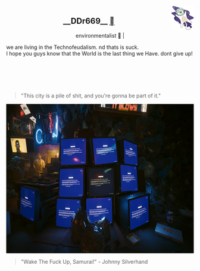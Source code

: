 <!--![gato burro voando no espaço de capacete gif](/kity_space.gif) !-->
<img src="/kity_space.gif" alt="gato%20burro%20no%20espaço" width="60px" height="65px" align="right"/>

<h2 align="center"> __DDr669__ <a href="https://github.com/ddr669"></a> </h2>
<p align="center">environmentalist 🍃 | </p>
<p align="left"> we are living in the Technofeudalism. nd thats is suck.<br>I hope you guys know that the World is the last thing we Have. dont give up!</p>
<br><br>
<br><br>

<p align="right">

> "This city is a pile of shit, and you're gonna be part of it."

</p>

<img src="/photomode_22022025_025429.png" alt="tvs%20de%20tubo%20com%20tela%20azul" height="400px" width="100%" align="center"/>

<p align="right">
  
> "Wake The Fuck Up, Samurai!" - Johnny Silverhand

</p>

<!--
**ddr669/ddr669** is a ✨ _special_ ✨ repository because its `README.md` (this file) appears on your GitHub profile.

Here are some ideas to get you started:

- 🔭 I’m currently working on ...
- 🌱 I’m currently learning ...
- 👯 I’m looking to collaborate on ...
- 🤔 I’m looking for help with ...
- 💬 Ask me about ...
- 📫 How to reach me: ...
- 😄 Pronouns: ...
- ⚡ Fun fact: ...
-->
